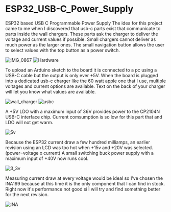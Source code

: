 # ESP32_USB-C_Power_Supply
ESP32 based USB C Programmable Power Supply
The idea for this project came to me when I discovered that usb-c parts exist that communicate to parts inside the wall chargers. These parts ask the charger to deliver the voltage and current values if possible. Small chargers cannot deliver as much power as the larger ones. The small navigation button allows the user to select values with the top button as a power switch.

![IMG_0867](https://user-images.githubusercontent.com/4991664/126777846-82abcd4a-c4ef-4dae-8cf0-9f8feef768e5.jpg)
![Hardware](https://user-images.githubusercontent.com/4991664/122986609-08aba380-d376-11eb-9f85-b85096b66ec9.png)

To upload an Arduino sketch to the board it is connected to a pc using a USB-C cable but the output is only ever +5V. When the board is plugged into a dedicated usb-c charger like the 60 watt apple one that I use, multiple voltages and current options are available. Text on the back of your charger will let you know what values are available.

![wall_charger](https://user-images.githubusercontent.com/4991664/126163268-4a2f0e71-c4ee-4a5f-9668-6173583e491f.png)
![usbc](https://user-images.githubusercontent.com/4991664/126781378-7d5c2aa3-93dc-4e28-bfae-e14218958875.jpg)

A +5V LDO with a maximum input of 36V provides power to the CP2104N USB-C interface chip. Current comsumption is so low for this part that and LDO will not get warm.

![5v](https://user-images.githubusercontent.com/4991664/126161071-a9722e82-cba1-44db-887f-395315d07b23.png)

Because the ESP32 current draw a few hundred milliamps, an earlier revision using an LCD was too hot when +15v and +20V was selected. (power=voltage x current) A small switching buck power supply with a maximum input of +40V now runs cool.

![3_3v](https://user-images.githubusercontent.com/4991664/126161122-873ebbfb-ac19-448a-b2a5-fcb4fcdd7969.png)

Measuring current draw at every voltage would be ideal so I've chosen the INA199 because at this time it is the only component that I can find in stock. Right now it's performance not good si I will try and find something better for the next revision.

![INA](https://user-images.githubusercontent.com/4991664/126161163-176d4ea4-d693-4e62-bd2e-30635613d8ff.png)




